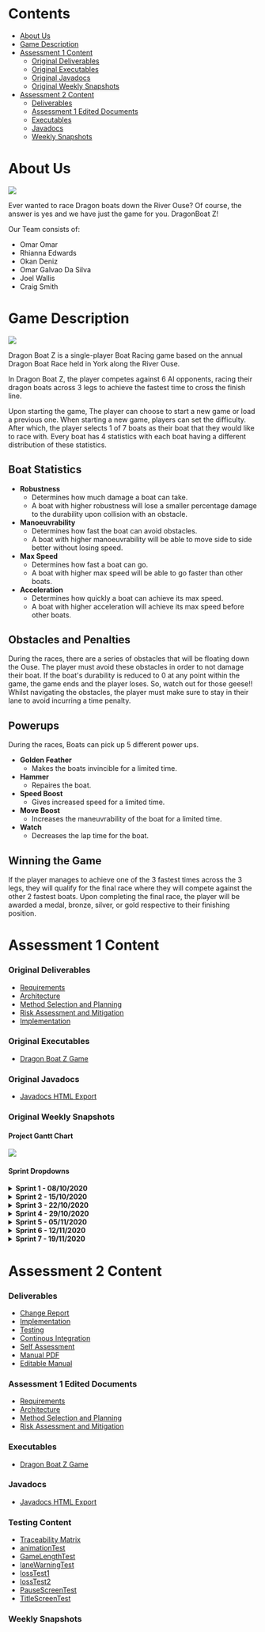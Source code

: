# Contents
- [About Us](#about-us)
- [Game Description](#game-description)
- [Assessment 1 Content](#assessment-1-content)
  - [Original Deliverables](#original-deliverables)
  - [Original Executables](#original-executables)
  - [Original Javadocs](#original-javadocs)
  - [Original Weekly Snapshots](#original-weekly-snapshots)
- [Assessment 2 Content](#assessment-2-content)
  - [Deliverables](#deliverables)
  - [Assessment 1 Edited Documents](#assessment-1-edited-documents)
  - [Executables](#executables)
  - [Javadocs](#javadocs)
  - [Weekly Snapshots](#weekly-snapshots)

# About Us

<img src="core/assets/dragonboatz Logo.png">

Ever wanted to race Dragon boats down the River Ouse? 
Of course, the answer is yes and we have just the game for you.
DragonBoat Z!

Our Team consists of:
*   Omar Omar
*   Rhianna Edwards
*   Okan Deniz
*   Omar Galvao Da Silva
*   Joel Wallis
*   Craig Smith

# Game Description

<img src="core/assets/example screen for website.png">

Dragon Boat Z is a single-player Boat Racing game based on the annual Dragon Boat Race held in York along the
River Ouse.

In Dragon Boat Z, the player competes against 6 AI opponents, racing their dragon boats across 3 legs to achieve the fastest time to cross the finish line.

Upon starting the game, The player can choose to start a new game or load a previous one.
When starting a new game, players can set the difficulty. After which, the player selects 1 of 7 boats as their boat that they would like to race with. 
Every boat has 4 statistics with each boat having a different distribution of these statistics.

## Boat Statistics
- <strong>Robustness</strong>
  - Determines how much damage a boat can take. 
  - A boat with higher robustness will lose a smaller percentage damage to the durability upon collision with an obstacle.
- <strong>Manoeuvrability</strong>
  - Determines how fast the boat can avoid obstacles. 
  - A boat with higher manoeuvrability will be able to move side to side better without losing speed.
- <strong>Max Speed</strong>
  - Determines how fast a boat can go. 
  - A boat with higher max speed will be able to go faster than other boats.
- <strong>Acceleration</strong>
  - Determines how quickly a boat can achieve its max speed. 
  - A boat with higher acceleration will achieve its max speed before other boats.

## Obstacles and Penalties
During the races, there are a series of obstacles that will be floating down the Ouse. The player must avoid these obstacles in order to not damage their boat.
If the boat's durability is reduced to 0 at any point within the game, the game ends and the player loses. So, watch out for those geese!!
Whilst navigating the obstacles, the player must make sure to stay in their lane to avoid incurring a time penalty.

## Powerups
During the races, Boats can pick up 5 different power ups. 
- <strong>Golden Feather</strong>
  - Makes the boats invincible for a limited time.
- <strong>Hammer</strong>
  - Repaires the boat.
- <strong>Speed Boost</strong>
  - Gives increased speed for a limited time.
- <strong>Move Boost</strong>
  - Increases the maneuvrability of the boat for a limited time.
- <strong>Watch</strong>
  - Decreases the lap time for the boat.

## Winning the Game
If the player manages to achieve one of the 3 fastest times across the 3 legs, they will qualify for the final race where they will compete against the other 2 fastest boats.
Upon completing the final race, the player will be awarded a medal, bronze, silver, or gold respective to their finishing position.

# Assessment 1 Content
### Original Deliverables
*   <a href="docs/deliverables/Req1.pdf">Requirements</a>
*   <a href="docs/deliverables/Arch1.pdf">Architecture</a>
*   <a href="docs/deliverables/Plan1.pdf">Method Selection and Planning</a>
*   <a href="docs/deliverables/Risk1.pdf">Risk Assessment and Mitigation</a>
*   <a href="docs/deliverables/Impl1.pdf">Implementation</a>

### Original Executables
*   <a href="https://github.com/TheWill10m/Dragon-Boat-Z/releases/download/v1.0/DragonBoat.jar">Dragon Boat Z Game</a>

### Original Javadocs
*   <a href="https://thewill10m.github.io/Dragon-Boat-Z/docs/javadoc/com/dragonboat/game/package-summary.html">Javadocs HTML Export</a>

### Original Weekly Snapshots
#### Project Gantt Chart
<img src="docs/gantt chart/gantt chart.png">

#### Sprint Dropdowns
<details>
  <summary><strong> Sprint 1 - 08/10/2020 </strong></summary>

Having completed the task of setting up Jira and other resources needed for the project, the focus was on preparatory 
work for the upcoming week. This involved adding to the existing set of Customer Questions constructed and develop an 
understanding of how GitHub Pages works. 
<img src="docs/sprints/Sprint 1.png">

<br>
<br>
<a href="https://thewill10m.github.io/Dragon-Boat-Z/docs/sprints/Sprint%201.png">Sprint 1 Jira Board</a>
<br>
</details>

<details>
  
<summary><strong> Sprint 2 - 15/10/2020 </strong></summary>

Having completed the Customer meeting during the last Sprint, other tasks and deliverables could now be started. The priorities 
are the Architecture Abstract diagram that will be reviewed at the second meeting of this Sprint, as this will allow us to make decisions such as what game library would be used. Deliverables such as Method Selection and Planning, Requirements and Risk Assessment will be built up using the now known information from the Customer Meeting alongside the starting of Sprite Design. 
<img src="docs/sprints/Sprint 2.png">

<br>
<br>
<a href="https://thewill10m.github.io/Dragon-Boat-Z/docs/sprints/Sprint%202.png">Sprint 2 Jira Board</a>
<br>
</details>

<details>
<summary><strong> Sprint 3 - 22/10/2020 </strong></summary>

Having completed the Abstract Architecture Diagram, a focus was put onto the Concrete Architecture Diagram development so 
it would be ready for when initial classes are constructed, based off the Gantt Chart. This also meant a decision
was made on the library used for this project: LibGDX. Thus, each team member was assigned the task of completing
the tutorial found in the documentation, of LibGDX, and further research. Continued deliverable work was assigned a low priority
as this was considered an iterative process throughout the course of the project. 
<img src="docs/sprints/Sprint 3.png">

<br>
<br>
<a href="https://thewill10m.github.io/Dragon-Boat-Z/docs/sprints/Sprint%203.png">Sprint 3 Jira Board</a>
<br>
</details>

<details>
<summary><strong> Sprint 4 - 29/10/2020 </strong></summary>
 
In Sprint 3, the Concrete Architecture was created and allowed for critical tasks to begin: the initial classes. This
was a high priority as delays would impact the production of the prototype on time. Further deliverable work was 
assigned medium/low priority. To maintain a clear separation between work, the initial one board was separated into 
two: Deliverables and Implementation. It was decided that second session of the Sprint would focus on the progression
of these tasks and discuss if any would need to be reassigned. 

<br>
<br>
<strong> Deliverables Board </strong>
<img src="docs/sprints/Sprint 4 - Deliverables.png">
<br>
<a href="https://thewill10m.github.io/Dragon-Boat-Z/docs/sprints/Sprint%204%20-%20Deliverables.png">Sprint 4 Delievrables Jira Board</a>
<br>
<strong> Implementation Board </strong>
<img src="docs/sprints/Sprint 4 - Implementation.png">
<br>
<a href="https://thewill10m.github.io/Dragon-Boat-Z/docs/sprints/Sprint%204%20-%20Implementation.png">Sprint 4 Implementation Jira Board</a>
<br>
</details> 


<details> 
  <summary><strong> Sprint 5 - 05/11/2020 </strong></summary>
  
The backlog of tasks T14 and T11, from the previous Sprint, were assigned the highest priority, as continued programming work depended on their completion. With the aim of reaching the milestone M4, at the end of this Sprint, the prototype development was a high focus. The specific tasks related to the prototype were stated within the assignee's task description. Method Selection and Planning were a focus within the Deliverables board to continue to append changes that had occurred during the project lifecycle.

<br>
<br>
<strong> Deliverables Board </strong>
<img src="docs/sprints/Sprint_5_-_Deliverables.png">
<br>
<a href="https://thewill10m.github.io/Dragon-Boat-Z/docs/sprints/Sprint_5_-_Deliverables.png">Sprint 5 Jira Deliverables Board</a>
<br>
<strong> Implementation Board </strong>
<img src="docs/sprints/Sprint_5_-_Implementation.png">
<br>
<a href="https://thewill10m.github.io/Dragon-Boat-Z/docs/sprints/Sprint_5_-_Implementation.png">Sprint 5 Jira Implementation Board</a>
<br>
</details>

<details>
<summary><strong> Sprint 6 - 12/11/2020 </strong></summary>

Due to some minor issues with the construction of the legs of the game in the prototype, this task was focused on. Once completed,
we envision that the final tasks to have a functioning game will be finished on time. There will be a high focus on the programming elements needed for the final product. During the second meeting of this sprint, if there is extra time to implement additional functionality of the game the task, Animations, will be attempted and potentially additional features. 
The Deliverables board focused on the finalising of the Implementation document, reflecting features that we have unsuccessfully 
managed to implement and any additional features we may include. 
<br>
<br>
<strong> Deliverables Board </strong>
<img src="docs/sprints/Sprint 6 - Deliverables.png">
<br>
<a href="https://thewill10m.github.io/Dragon-Boat-Z/docs/sprints/Sprint%206%20-%20Deliverables.png">Sprint 6 Jira Deliverables Board</a>
<br>
<strong> Implementation Board </strong>
<img src="docs/sprints/Sprint 6 - Implementation.png">
<br>
<a href="https://thewill10m.github.io/Dragon-Boat-Z/docs/sprints/Sprint%206%20-%20Implementation.png">Sprint 6 Jira Implementation Board</a>
<br>
</details>

<details>
  <summary><strong> Sprint 7 - 19/11/2020 </strong></summary>
  
Having reached the completion of the game, a focus on the game testing and peer review of finalised deliverables was
focused on. This was to ensure a successful completion of the entire project. 
<img src="docs/sprints/Sprint 7.png">
<br>
<br>
<a href="https://thewill10m.github.io/Dragon-Boat-Z/docs/sprints/Sprint%207.png">Sprint 7 Jira Board</a>
<br>
</details>

# Assessment 2 Content
### Deliverables
*   <a href="#">Change Report</a>
*   <a href="#">Implementation</a>
*   <a href="#">Testing</a>
*   <a href="#">Continous Integration</a>
*   <a href="#">Self Assessment</a>
*   <a href="docs/deliverables2/Manual.pdf">Manual PDF</a>
*   <a href="docs/deliverables2/Editiable Manual.docx">Editable Manual</a>

### Assessment 1 Edited Documents
*   <a href="docs/deliverables2/Requirements">Requirements</a>
*   <a href="#">Architecture</a>
*   <a href="#">Method Selection and Planning</a>
*   <a href="docs/deliverables2/Risks">Risk Assessment and Mitigation</a>

### Executables
*   <a href="#">Dragon Boat Z Game</a>

### Javadocs
*   <a href="docs/javadoc/index.html">Javadocs HTML Export</a>

### Testing Content
*   <a href="docs/deliverables2/Traceability Matrix.pdf">Traceability Matrix</a>
*   <a href="https://drive.google.com/file/d/1Z40W5EGmP1z-CrYO3SMFUAfms1kF1jEk/view?usp=sharing">animationTest</a>
*   <a href="https://drive.google.com/file/d/1vYBJqsw-IelFq-VL3l8dbfYN1NvA0scF/view?usp=sharing">GameLengthTest</a>
*   <a href="https://drive.google.com/file/d/18zbvhOotlZxy3vwk1QbMPCt6oR6D8M4o/view?usp=sharing">laneWarningTest</a>
*   <a href="https://drive.google.com/file/d/1wKLCaI6HuEvTMhfNugCtZ5RYo7gdMgXL/view?usp=sharing">lossTest1</a>
*   <a href="https://drive.google.com/file/d/1fE9bUOzZpsyA8Jf6V2dL58-3sYPpEoIR/view?usp=sharing">lossTest2</a>
*   <a href="https://drive.google.com/file/d/11ZfilukqzsrelLmkH83TYtXHfQ4lM-q1/view?usp=sharing">PauseScreenTest</a>
*   <a href="https://drive.google.com/file/d/129sGoDf6_R4ToL4roovvD_yA1qlDihZv/view?usp=sharing">TitleScreenTest</a>

### Weekly Snapshots
